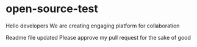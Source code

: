 # open-source-test
Hello developers 
We are creating engaging platform for collaboration

Readme file updated
Please approve my pull request for the sake of good
